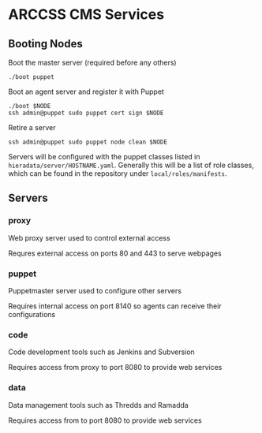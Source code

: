 ARCCSS CMS Services
===================

Booting Nodes
-------------

Boot the master server (required before any others)

    ./boot puppet

Boot an agent server and register it with Puppet

    ./boot $NODE
    ssh admin@puppet sudo puppet cert sign $NODE

Retire a server

    ssh admin@puppet sudo puppet node clean $NODE

Servers will be configured with the puppet classes listed in
`hieradata/server/HOSTNAME.yaml`. Generally this will be a list of role
classes, which can be found in the repository under `local/roles/manifests`.

Servers
-------

### proxy

Web proxy server used to control external access

Requres external access on ports 80 and 443 to serve webpages

### puppet

Puppetmaster server used to configure other servers

Requires internal access on port 8140 so agents can receive their
configurations

### code

Code development tools such as Jenkins and Subversion

Requires access from proxy to port 8080 to provide web services

### data

Data management tools such as Thredds and Ramadda

Requires access from to port 8080 to provide web services
